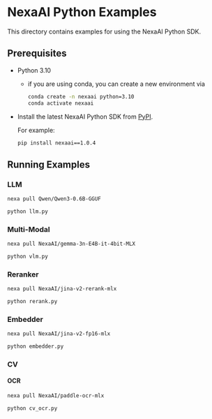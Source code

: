 # NexaAI Python Examples

This directory contains examples for using the NexaAI Python SDK.

## Prerequisites

- Python 3.10
    - if you are using conda, you can create a new environment via
        ```sh
        conda create -n nexaai python=3.10
        conda activate nexaai
        ```
- Install the latest NexaAI Python SDK from [PyPI](https://pypi.org/project/nexaai/#history).

    For example:
    ```bash
    pip install nexaai==1.0.4
    ```

## Running Examples

### LLM

```bash
nexa pull Qwen/Qwen3-0.6B-GGUF

python llm.py
```
### Multi-Modal

```bash
nexa pull NexaAI/gemma-3n-E4B-it-4bit-MLX

python vlm.py
```

### Reranker

```bash
nexa pull NexaAI/jina-v2-rerank-mlx

python rerank.py
```

### Embedder

```bash
nexa pull NexaAI/jina-v2-fp16-mlx

python embedder.py
```

### CV

#### OCR

```bash
nexa pull NexaAI/paddle-ocr-mlx

python cv_ocr.py
```